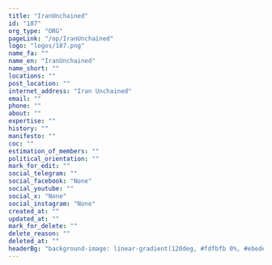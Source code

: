 ```yaml
---
title: "IranUnchained"
id: "187"
org_type: "ORG"
pageLink: "/op/IranUnchained"
logo: "logos/187.png"
name_fa: ""
name_en: "IranUnchained"
name_short: ""
locations: ""
post_location: ""
internet_address: "Iran Unchained"
email: ""
phone: ""
about: ""
expertise: ""
history: ""
manifesto: ""
coc: ""
estimation_of_members: ""
political_orientation: ""
mark_for_edit: ""
social_telegram: ""
social_facebook: "None"
social_youtube: ""
social_x: "None"
social_instagram: "None"
created_at: ""
updated_at: ""
mark_for_delete: ""
delete_reason: ""
deleted_at: ""
headerBg: "background-image: linear-gradient(120deg, #fdfbfb 0%, #ebedee 100%);"
---
```

